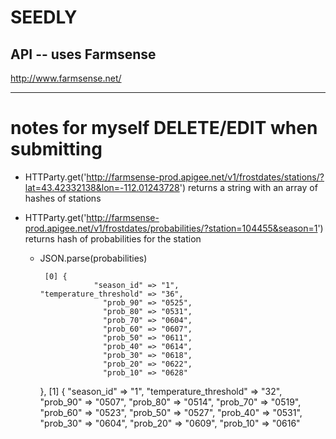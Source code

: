 
# SEEDLY

## API -- uses Farmsense

  http://www.farmsense.net/


---

# notes for myself DELETE/EDIT when submitting

- HTTParty.get('http://farmsense-prod.apigee.net/v1/frostdates/stations/?lat=43.42332138&lon=-112.01243728') returns a string with an array of hashes of stations

- HTTParty.get('http://farmsense-prod.apigee.net/v1/frostdates/probabilities/?station=104455&season=1') returns hash of probabilities for the station

  - JSON.parse(probabilities)

         [0] {
                    "season_id" => "1",
        "temperature_threshold" => "36",
                      "prob_90" => "0525",
                      "prob_80" => "0531",
                      "prob_70" => "0604",
                      "prob_60" => "0607",
                      "prob_50" => "0611",
                      "prob_40" => "0614",
                      "prob_30" => "0618",
                      "prob_20" => "0622",
                      "prob_10" => "0628"
    },
          [1] {
                    "season_id" => "1",
        "temperature_threshold" => "32",
                      "prob_90" => "0507",
                      "prob_80" => "0514",
                      "prob_70" => "0519",
                      "prob_60" => "0523",
                      "prob_50" => "0527",
                      "prob_40" => "0531",
                      "prob_30" => "0604",
                      "prob_20" => "0609",
                      "prob_10" => "0616"
